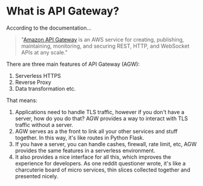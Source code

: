 # What is API Gateway?

According to the documentation...

> "[Amazon API Gateway](https://docs.aws.amazon.com/apigateway/latest/developerguide/welcome.html) is an AWS service for creating, publishing, maintaining, monitoring, and securing REST, HTTP, and WebSocket APIs at any scale."

There are three main features of API Gateway (AGW):
1. Serverless HTTPS
2. Reverse Proxy
3. Data transformation etc.

That means:
1. Applications need to handle TLS traffic, however if you don't have a server, how do you do that? AGW provides a way to interact with TLS traffic without a server.
2. AGW serves as a the front to link all your other services and stuff together. In this way, it's like routes in Python Flask.
3. If you have a server, you can handle cashes, firewall, rate limit, etc, AGW provides the same features in a serverless environment.
4. It also provides a nice interface for all this, which improves the experience for developers. As one reddit questioner wrote, it's like a charcuterie board of micro services, thin slices collected together and presented nicely.
